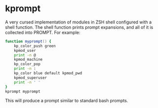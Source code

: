 # kprompt

A very cursed implementation of modules in ZSH shell configured with a shell function. The shell function prints prompt expansions, and all of it is collected into PROMPT. For example:

```zsh
function myprompt() {
    kp_color_push green
    kpmod_user
    print -n @
    kpmod_machine
    kp_color_pop
    print -n :
    kp_color blue default kpmod_pwd
    kpmod_superuser
    print -n ' '
}
kprompt myprompt
```

This will produce a prompt similar to standard bash prompts.